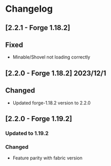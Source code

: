 # Changelog

## [2.2.1 - Forge 1.18.2]

## Fixed
- Minable/Shovel not loading correctly

## [2.2.0 - Forge 1.18.2] 2023/12/1

## Changed
- Updated forge-1.18.2 version to 2.2.0

## [2.2.0 - Forge 1.19.2]

### Updated to 1.19.2

### Changed
- Feature parity with fabric version

